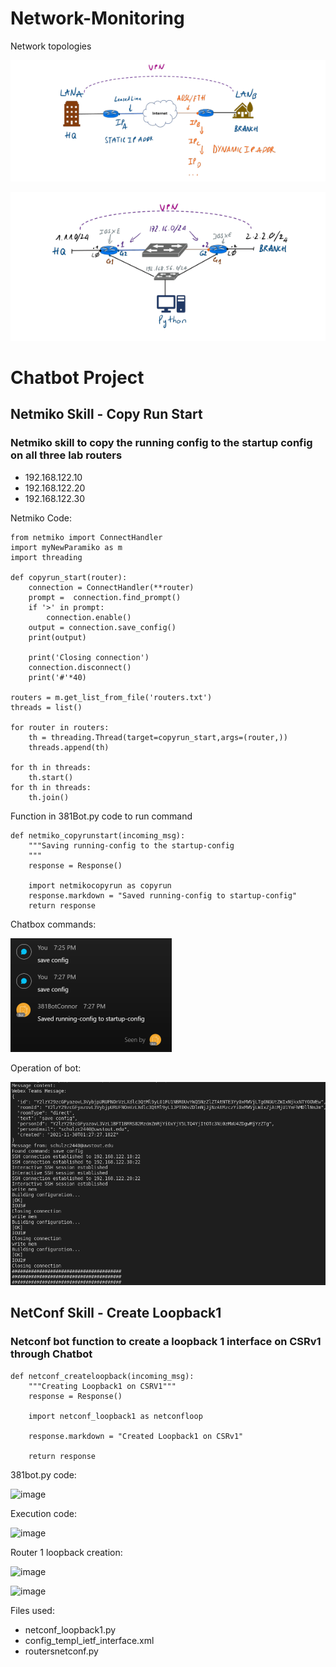 # **Network-Monitoring**

Network topologies

![Network Topology](/images/381.PNG)

![Network Topology 2](/images/3812.PNG)

# Chatbot Project

## Netmiko Skill - Copy Run Start

### Netmiko skill to copy the running config to the startup config on all three lab routers

- 192.168.122.10
- 192.168.122.20
- 192.168.122.30

Netmiko Code:
```
from netmiko import ConnectHandler
import myNewParamiko as m
import threading

def copyrun_start(router):
    connection = ConnectHandler(**router)
    prompt =  connection.find_prompt()
    if '>' in prompt:
        connection.enable()
    output = connection.save_config()
    print(output)

    print('Closing connection')
    connection.disconnect()
    print('#'*40)

routers = m.get_list_from_file('routers.txt')
threads = list()

for router in routers:
    th = threading.Thread(target=copyrun_start,args=(router,))
    threads.append(th)
   
for th in threads:
    th.start()
for th in threads:
    th.join()
```
Function in 381Bot.py code to run command
```
def netmiko_copyrunstart(incoming_msg):
    """Saving running-config to the startup-config
    """
    response = Response()

    import netmikocopyrun as copyrun
    response.markdown = "Saved running-config to startup-config"
    return response

```
Chatbox commands:

![text](/images/copyrunstart.png)

Operation of bot:

![text](/images/copyrunstart2.png)

## NetConf Skill - Create Loopback1 

### Netconf bot function to create a loopback 1 interface on CSRv1 through Chatbot

```
def netconf_createloopback(incoming_msg):
    """Creating Loopback1 on CSRV1"""
    response = Response()

    import netconf_loopback1 as netconfloop

    response.markdown = "Created Loopback1 on CSRv1"

    return response
```
381bot.py code:

![image](https://user-images.githubusercontent.com/95718746/145130981-74ee17c1-744f-40a4-803b-5bbd84b1fe94.png)

Execution code:

![image](https://user-images.githubusercontent.com/95718746/145131013-9cff7f49-8dc7-4448-998f-9a30ab54cf76.png)

Router 1 loopback creation:

![image](https://user-images.githubusercontent.com/95718746/145131026-0206697c-115d-42cd-8b21-833b03098c01.png)

![image](https://user-images.githubusercontent.com/95718746/145131032-59adda1e-8fed-4df3-9406-4cfdd3a4a2e9.png)

Files used:

- netconf_loopback1.py
- config_templ_ietf_interface.xml
- routersnetconf.py




